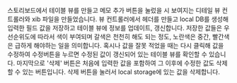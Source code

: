 스토리보드에서 테이블 뷰를 만들고 메모 추가 버튼을 눌렀을 시 보여지는 디테일 뷰 컨트롤러와 xib 파일을 만들었습니다.
뷰 컨트롤러에서 헤더를 만들고 local DB를 생성해 입력한 필드 값을 저장하고 테이블 뷰에 정보를 업데이트, 갱신합니다.
저장한 값들은 우선순위도에 따라서 색이 부여되며 갈색은 천천히 해도 되는 정도, 노란색은 중간, 빨간색은 급하게 해야하는 일을 의미합니다.
혹시나 값을 잘못 적었을 때는 다시 클릭해 값을 수정하여 수정버튼을 누르면 수정된 값이 갱신되어 있는 테이블 뷰를 확인할 수 있습니다.
마지막으로 '삭제' 버튼은 처음에 입력한 값을 포함하여 그 이후에 수정한 값도 삭제할 수 있는 버튼입니다.
삭제 버튼을 눌러서 local storage에 있는 값을 삭제합니다.
